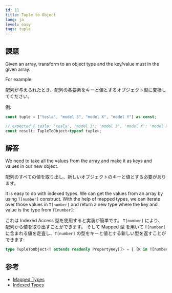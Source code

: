 ```yaml
---
id: 11
title: Tuple to Object
lang: ja
level: easy
tags: tuple
---
```


## 課題

Given an array, transform to an object type and the key/value must in the given
array.

For example:

配列が与えられたとき、配列の各要素をキーと値とするオブジェクト型に変換してください。

例:

```ts
const tuple = ["tesla", "model 3", "model X", "model Y"] as const;

// expected { tesla: 'tesla', 'model 3': 'model 3', 'model X': 'model X', 'model Y': 'model Y'}
const result: TupleToObject<typeof tuple>;
```

## 解答

We need to take all the values from the array and make it as keys and values in
our new object.

配列のすべての値を取り出し、新しいオブジェクトのキーと値とする必要があります。

It is easy to do with indexed types. We can get the values from an array by
using `T[number]` construct. With the help of mapped types, we can iterate over
those values in `T[number]` and return a new type where the key and value is the
type from `T[number]`:

これは Indexed Access 型を使用すると実装が簡単です。
`T[number]` により、配列から値を取り出すことができます。
そして Mapped 型 を用いて `T[number]` に含まれる値を走査し、`T[number]` の型をキーと値とする新しい型を返すことができます:

```ts
type TupleToObject<T extends readonly PropertyKey[]> = { [K in T[number]]: K };
```

## 参考

- [Mapped Types](https://www.typescriptlang.org/docs/handbook/2/mapped-types.html)
- [Indexed Types](https://www.typescriptlang.org/docs/handbook/2/indexed-access-types.html)
